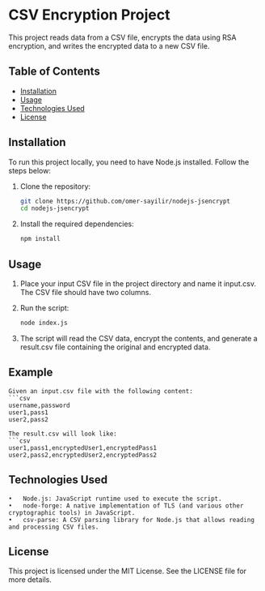 # CSV Encryption Project

This project reads data from a CSV file, encrypts the data using RSA encryption, and writes the encrypted data to a new CSV file.

## Table of Contents

- [Installation](#installation)
- [Usage](#usage)
- [Technologies Used](#technologies-used)
- [License](#license)

## Installation

To run this project locally, you need to have Node.js installed. Follow the steps below:

1. Clone the repository:

   ```bash
   git clone https://github.com/omer-sayilir/nodejs-jsencrypt
   cd nodejs-jsencrypt

2.	Install the required dependencies:
    ```bash
    npm install

## Usage

1.  Place your input CSV file in the project directory and name it input.csv. The CSV file should have two columns.
2.  Run the script:

    ```bash
    node index.js

3.	The script will read the CSV data, encrypt the contents, and generate a result.csv file containing the original and encrypted data.

## Example

    Given an input.csv file with the following content:
    ```csv
    username,password
    user1,pass1
    user2,pass2

    The result.csv will look like:
    ```csv
    user1,pass1,encryptedUser1,encryptedPass1
    user2,pass2,encryptedUser2,encryptedPass2

##  Technologies Used

	•	Node.js: JavaScript runtime used to execute the script.
	•	node-forge: A native implementation of TLS (and various other cryptographic tools) in JavaScript.
	•	csv-parse: A CSV parsing library for Node.js that allows reading and processing CSV files.

## License

This project is licensed under the MIT License. See the LICENSE file for more details.